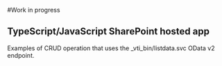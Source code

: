 #Work in progress
## TypeScript/JavaScript SharePoint hosted app
Examples of CRUD operation that uses the _vti_bin/listdata.svc OData v2 endpoint.
